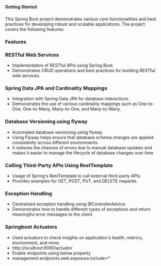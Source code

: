 ##### Getting Started

This Spring Boot project demonstrates various core functionalities and best practices for developing 
robust and scalable applications. The project covers the following features:

### Features

### RESTful Web Services
* Implementation of RESTful APIs using Spring Boot.
* Demonstrates CRUD operations and best practices for building RESTful web services.


### Spring Data JPA and Cardinality Mappings
* Integration with Spring Data JPA for database interactions.
* Demonstrates the use of various cardinality mappings such as One-to-One, One-to-Many, Many-to-One, and Many-to-Many.

### Database Versioning using flyway
* Automated database versioning using flyway
* Using Flyway helps ensure that database schema changes are applied consistently across different environments. 
* It reduces the chances of errors due to manual database updates and makes it easier to manage the lifecycle of database changes over time


### Calling Third-Party APIs Using RestTemplate
* Usage of Spring's RestTemplate to call external third-party APIs.
* Provides examples for GET, POST, PUT, and DELETE requests.


### Exception Handling
* Centralized exception handling using @ControllerAdvice.
* Demonstrates how to handle different types of exceptions and return meaningful error messages to the client.

### Springboot Actuators
* Used actuators to check insights on application's health, metrics, environment, and more.
* http://localhost:9090/actuator
* Enable endpoints using below property
* management.endpoints.web.exposure.include=*